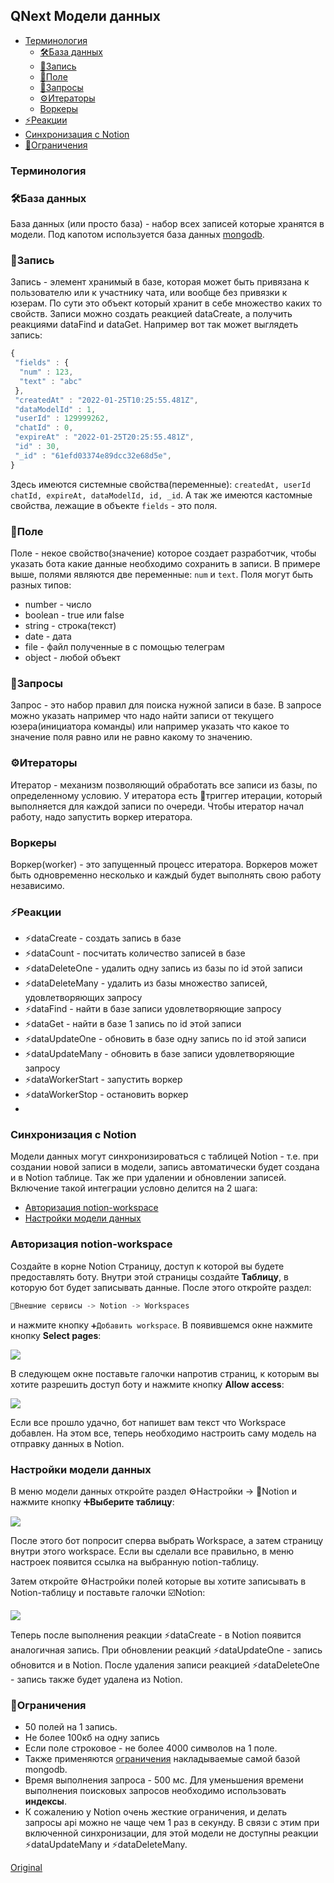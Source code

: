 ## QNext Модели данных
* [Терминология](#терминология)
     * [🛠База данных](#🛠база-данных)
    * [🔩Запись](#🔩запись)
    * [🔨Поле](#🔨поле)
    * [🔧Запросы](#🔧запросы)
    * [⚙️Итераторы](#⚙️итераторы)
    * [Воркеры](#воркеры)
* [⚡️Реакции](#⚡️реакции)
* [Синхронизация с Notion](#синхронизация-с-notion)
* [🚫Ограничения](#🚫ограничения)


### Терминология
### 🛠База данных

База данных (или просто база) - набор всех записей которые хранятся в модели. Под капотом используется база данных [mongodb](https://docs.mongodb.com/manual/reference/method/js-collection/).
### 🔩Запись

Запись - элемент хранимый в базе, которая может быть привязана к пользователю или к участнику чата, или вообще без привязки к юзерам. По сути это объект который хранит в себе множество каких то свойств. Записи можно создать реакцией dataCreate, а получить реакциями dataFind и dataGet. Например вот так может выглядеть запись:
```js 
{
 "fields" : {
  "num" : 123,
  "text" : "abc"
 },
 "createdAt" : "2022-01-25T10:25:55.481Z",
 "dataModelId" : 1,
 "userId" : 129999262,
 "chatId" : 0,
 "expireAt" : "2022-01-25T20:25:55.481Z",
 "id" : 30,
 "_id" : "61efd03374e89dcc32e68d5e",
}

```

Здесь имеются системные свойства(переменные): `createdAt, userId chatId, expireAt, dataModelId, id, _id`. А так же имеются кастомные свойства, лежащие в объекте `fields` - это поля. 
### 🔨Поле

Поле - некое свойство(значение) которое создает разработчик, чтобы указать бота какие данные необходимо сохранить в записи. В примере выше, полями являются две переменные: `num` и `text`. Поля могут быть разных типов:
* number - число
* boolean - true или false
* string - строка(текст)
* date - дата
* file - файл полученные в с помощью телеграм
* object - любой объект
### 🔧Запросы

Запрос - это набор правил для поиска нужной записи в базе. В запросе можно указать например что надо найти записи от текущего юзера(инициатора команды) или например указать что какое то значение поля равно или не равно какому то значению. 
### ⚙️Итераторы

Итератор - механизм позволяющий обработать все записи из базы, по определенному условию. У итератора есть 🔗триггер итерации, который выполняется для каждой записи по очереди. Чтобы итератор начал работу, надо запустить воркер итератора. 
### Воркеры

Воркер(worker) - это запущенный процесс итератора. Воркеров может быть одновременно несколько и каждый будет выполнять свою работу независимо. 
### ⚡️Реакции
* ⚡️dataCreate - создать запись в базе
* ⚡️dataCount - посчитать количество записей в базе
* ⚡️dataDeleteOne - удалить одну запись из базы по id этой записи
* ⚡️dataDeleteMany - удалить из базы множество записей, удовлетворяющих запросу
* ⚡️dataFind - найти в базе записи удовлетворяющие запросу
* ⚡️dataGet - найти в базе 1 запись по id этой записи
* ⚡️dataUpdateOne - обновить в базе одну запись по id этой записи
* ⚡️dataUpdateMany - обновить в базе записи удовлетворяющие запросу
* ⚡️dataWorkerStart - запустить воркер
* ⚡️dataWorkerStop - остановить воркер
* 
### Синхронизация с Notion

Модели данных могут синхронизироваться с таблицей Notion - т.е. при создании новой записи в модели, запись автоматически будет создана и в Notion таблице. Так же при удалении и обновлении записей. Включение такой интеграции условно делится на 2 шага:
* [Авторизация notion-workspace](#авторизация-notion-workspace)
* [Настройки модели данных](#настроики-модели-данных)
### Авторизация notion-workspace

Создайте в корне Notion Страницу, доступ к которой вы будете предоставлять боту. Внутри этой страницы создайте **Таблицу**, в которую бот будет записывать данные. После этого откройте раздел:
```js 
🧩Внешние сервисы -> Notion -> Workspaces

```

и нажмите кнопку `➕Добавить workspace`. В появившемся окне нажмите кнопку **Select pages**:

![](./1.png)

В следующем окне поставьте галочки напротив страниц, к которым вы хотите разрешить доступ боту и нажмите кнопку **Allow access**:

![](./2.png)

Если все прошло удачно, бот напишет вам текст что Workspace добавлен. На этом все, теперь необходимо настроить саму модель на отправку данных в Notion.
### Настройки модели данных

 В меню модели данных откройте раздел ⚙️Настройки -> 📘Notion и нажмите кнопку ➕**Выберите таблицу**:

![](./3.png)



После этого бот попросит сперва выбрать Workspace, а затем страницу внутри этого workspace. Если вы сделали все правильно, в меню настроек появится ссылка на выбранную notion-таблицу. 

Затем откройте ⚙️Настройки полей которые вы хотите записывать в Notion-таблицу и поставьте галочки ☑️Notion:

![](./4.png)

Теперь после выполнения реакции ⚡️dataCreate - в Notion появится аналогичная запись. При обновлении реакций ⚡️dataUpdateOne - запись обновится и в Notion. После удаления записи реакцией ⚡️dataDeleteOne - запись также будет удалена из Notion.


### 🚫Ограничения
* 50 полей на 1 запись.
* Не более 100кб на одну запись
* Если поле строковое - не более 4000 символов на 1 поле. 
* Также применяются [ограничения](https://docs.mongodb.com/manual/reference/limits/) накладываемые самой базой mongodb.
* Время выполнения запроса - 500 мс. Для уменьшения времени выполнения поисковых запросов необходимо использовать **индексы**.
* К сожалению у Notion очень жесткие ограничения, и делать запросы api можно не чаще чем 1 раз в секунду. В связи с этим при включенной синхронизации, для этой модели не доступны реакции ⚡️dataUpdateMany и ⚡️dataDeleteMany.




  
[Original](https://telegra.ph/QNext-admin-data-models-about-01-25)